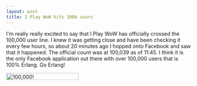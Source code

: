```yaml
---
layout: post
title: I Play WoW hits 100k users
---
```


I'm really really excited to say that I Play WoW has officially crossed the 100,000 user line. I knew it was getting close and have been checking it every few hours, so about 20 minutes ago I hopped onto Facebook and saw that it happened. The official count was at 100,039 as of 11:45. I think it is the only Facebook application out there with over 100,000 users that is 100% Erlang. Go Erlang!

<a href="http://www.flickr.com/photos/sock/3186530389/" title="100,000! by nickgerakines, on Flickr"><img src="http://farm4.static.flickr.com/3428/3186530389_f34ce71e54_o.png" width="197" height="19" alt="100,000!" /></a>
